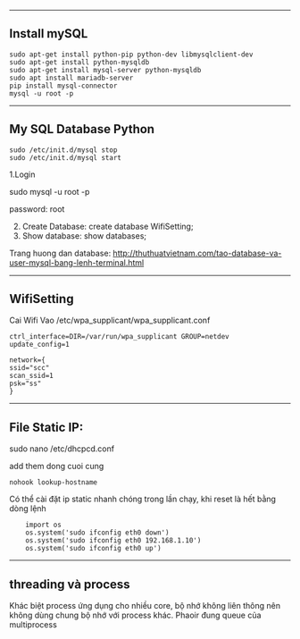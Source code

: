 ------------------------------
Install mySQL
---------------------------------
```
sudo apt-get install python-pip python-dev libmysqlclient-dev
sudo apt-get install python-mysqldb
sudo apt-get install mysql-server python-mysqldb
sudo apt install mariadb-server
pip install mysql-connector 
mysql -u root -p
```

-----------------------------------------------------------------------------
My SQL Database Python 
--------------------
```
sudo /etc/init.d/mysql stop
sudo /etc/init.d/mysql start
```


1.Login

sudo mysql -u root -p

password: root

2. Create Database:
create database WifiSetting;
3. Show database:
show databases;

Trang huong dan database:
http://thuthuatvietnam.com/tao-database-va-user-mysql-bang-lenh-terminal.html


-----------------------
WifiSetting
---------------------
Cai Wifi
Vao /etc/wpa_supplicant/wpa_supplicant.conf
```
ctrl_interface=DIR=/var/run/wpa_supplicant GROUP=netdev
update_config=1

network={
ssid="scc"
scan_ssid=1
psk="ss"
}
```


-----------------
 File Static IP:
-----------------------------
 sudo nano /etc/dhcpcd.conf

add them dong cuoi cung
```
nohook lookup-hostname
```
Có thể cài đặt ip static nhanh chóng trong lần chạy, khi reset là hết bằng dòng lệnh

``` 
    import os   
    os.system('sudo ifconfig eth0 down')
    os.system('sudo ifconfig eth0 192.168.1.10')
    os.system('sudo ifconfig eth0 up')
```

---------
threading  và process
------------

Khác biệt process ứng dụng cho nhiều core, bộ nhớ không liên thông nên không dùng chung bộ nhớ với process khác. Phaoir đung queue của multiprocess
